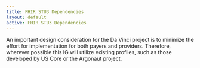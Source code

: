 ```yaml
---
title: FHIR STU3 Dependencies
layout: default
active: FHIR STU3 Dependencies
---
```


An important design consideration for the Da Vinci project is to minimize the effort for implementation for both payers and providers. Therefore, wherever possible this IG will utilize existing profiles, such as those developed by US Core or the Argonaut project. 
